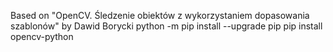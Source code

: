 Based on "OpenCV. Śledzenie obiektów z wykorzystaniem dopasowania szablonów" by Dawid Borycki
python -m pip install --upgrade pip
pip install opencv-python